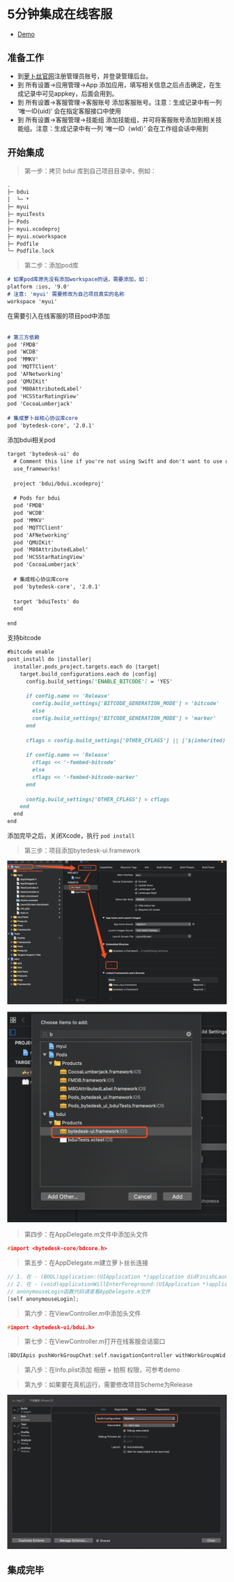 # 5分钟集成在线客服

- [Demo](https://github.com/Bytedesk/bytedesk-ios/tree/master/Tutorial/myui)

## 准备工作

- 到[萝卜丝官网](https://www.bytedesk.com/antv/user/login)注册管理员账号，并登录管理后台。
- 到 所有设置->应用管理->App 添加应用，填写相关信息之后点击确定，在生成记录中可见appkey，后面会用到。
- 到 所有设置->客服管理->客服账号 添加客服账号。注意：生成记录中有一列 ‘唯一ID(uid)’ 会在指定客服接口中使用
- 到 所有设置->客服管理->技能组 添加技能组，并可将客服账号添加到相关技能组。注意：生成记录中有一列 ‘唯一ID（wId）’ 会在工作组会话中用到

## 开始集成

> 第一步：拷贝 bdui 库到自己项目目录中，例如：

```md
.
├─ bdui
│  └─ *
├─ myui
├─ myuiTests
├─ Pods
├─ myui.xcodeproj
├─ myui.xcworkspace
├─ Podfile
└─ Podfile.lock
```

> 第二步：添加pod库

```md
# 如果pod库原先没有添加workspace的话，需要添加，如：
platform :ios, '9.0'
# 注意: 'myui' 需要修改为自己项目真实的名称
workspace 'myui'
```

在需要引入在线客服的项目pod中添加

```md

# 第三方依赖
pod 'FMDB'
pod 'WCDB'
pod 'MMKV'
pod 'MQTTClient'
pod 'AFNetworking'
pod 'QMUIKit'
pod 'M80AttributedLabel'
pod 'HCSStarRatingView'
pod 'CocoaLumberjack'

# 集成萝卜丝核心协议库core
pod 'bytedesk-core', '2.0.1'
```

添加bdui相关pod

```md
target 'bytedesk-ui' do
  # Comment this line if you're not using Swift and don't want to use dynamic frameworks
  use_frameworks!

  project 'bdui/bdui.xcodeproj'

  # Pods for bdui
  pod 'FMDB'
  pod 'WCDB'
  pod 'MMKV'
  pod 'MQTTClient'
  pod 'AFNetworking'
  pod 'QMUIKit'
  pod 'M80AttributedLabel'
  pod 'HCSStarRatingView'
  pod 'CocoaLumberjack'

  # 集成核心协议库core
  pod 'bytedesk-core', '2.0.1'

  target 'bduiTests' do
  end

end
```

支持bitcode

```md
#bitcode enable
post_install do |installer|
  installer.pods_project.targets.each do |target|
    target.build_configurations.each do |config|
      config.build_settings['ENABLE_BITCODE'] = 'YES'

      if config.name == 'Release'
        config.build_settings['BITCODE_GENERATION_MODE'] = 'bitcode'
        else
        config.build_settings['BITCODE_GENERATION_MODE'] = 'marker'
      end

      cflags = config.build_settings['OTHER_CFLAGS'] || ['$(inherited)']

      if config.name == 'Release'
        cflags << '-fembed-bitcode'
        else
        cflags << '-fembed-bitcode-marker'
      end

      config.build_settings['OTHER_CFLAGS'] = cflags
    end
  end
end
```

添加完毕之后，关闭Xcode，执行 `pod install`

> 第三步：项目添加bytedesk-ui.framework

![选择binary](./img/select-binary.png)

![选择framework](./img/choose-framework.png)

> 第四步：在AppDelegate.m文件中添加头文件

```c
#import <bytedesk-core/bdcore.h>
```

> 第五步：在AppDelegate.m建立萝卜丝长连接

```c
// 1. 在 - (BOOL)application:(UIApplication *)application didFinishLaunchingWithOptions:(NSDictionary *)launchOptions中添加
// 2. 在 - (void)applicationWillEnterForeground:(UIApplication *)application中添加
// anonymouseLogin函数代码请查看AppDelegate.m文件
[self anonymouseLogin];
```

> 第六步：在ViewController.m中添加头文件

```c
#import <bytedesk-ui/bdui.h>
```

> 第七步：在ViewController.m打开在线客服会话窗口

```c
[BDUIApis pushWorkGroupChat:self.navigationController withWorkGroupWid:DEFAULT_TEST_WID withTitle:kDefaultTitle];
```

> 第八步：在Info.plist添加 相册 + 拍照 权限，可参考demo

> 第九步：如果要在真机运行，需要修改项目Scheme为Release

![选择binary](./img/scheme-release.jpg)

## 集成完毕
